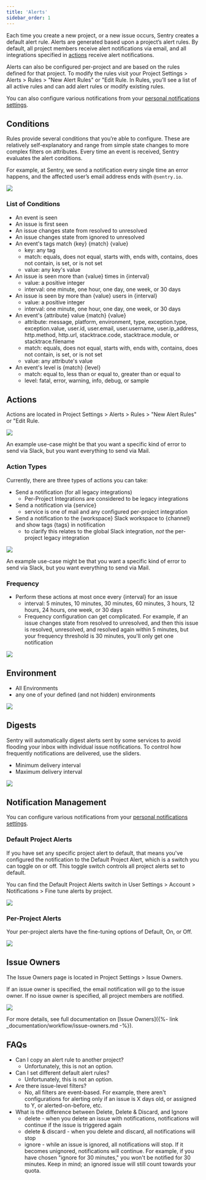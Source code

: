 ```yaml
---
title: 'Alerts'
sidebar_order: 1
---
```


Each time you create a new project, or a new issue occurs, Sentry creates a default alert rule. Alerts are generated based upon a project’s alert rules. By default, all project members receive alert notifications via email, and all integrations specified in [actions](#actions) receive alert notifications.

Alerts can also be configured per-project and are based on the rules defined for that project. To modify the rules visit your Project Settings > Alerts > Rules > "New Alert Rules" or "Edit Rule. In Rules, you’ll see a list of all active rules and can add alert rules or modify existing rules.

You can also configure various notifications from your [personal notifications settings](https://sentry.io/settings/account/notifications).

## **Conditions**

Rules provide several conditions that you’re able to configure. These are relatively self-explanatory and range from simple state changes to more complex filters on attributes. Every time an event is received, Sentry evaluates the alert conditions.

For example, at Sentry, we send a notification every single time an error happens, and the affected user’s email address ends with `@sentry.io`.

![](Untitled-93bab517-3a98-449e-b61b-2cef5e7a0957.png)

### List of Conditions

- An event is seen
- An issue is first seen
- An issue changes state from resolved to unresolved
- An issue changes state from ignored to unresolved
- An event's tags match {key} {match} {value}
    - key: any tag
    - match: equals, does not equal, starts with, ends with, contains, does not contain, is set, or is not set
    - value: any key's value
- An issue is seen more than {value} times in {interval}
    - value: a positive integer
    - interval: one minute, one hour, one day, one week, or 30 days
- An issue is seen by more than {value} users in {interval}
    - value: a positive integer
    - interval: one minute, one hour, one day, one week, or 30 days
- An event's {attribute} value {match} {value}
    - attribute: message, platform, environment, type, exception.type, exception.value, user.id, user.email, user.username, user.ip_address, http.method, http.url, stacktrace.code, stacktrace.module, or stacktrace.filename
    - match: equals, does not equal, starts with, ends with, contains, does not contain, is set, or is not set
    - value: any attribute's value
- An event's level is {match} {level}
    - match: equal to, less than or equal to, greater than or equal to
    - level: fatal, error, warning, info, debug, or sample

## Actions

Actions are located in Project Settings > Alerts > Rules > "New Alert Rules" or "Edit Rule.

![](Untitled-09e4d068-799a-46e4-8672-0918531bec21.png)

An example use-case might be that you want a specific kind of error to send via Slack, but you want everything to send via Mail.

### Action Types

Currently, there are three types of actions you can take:

- Send a notification (for all legacy integrations)
    - Per-Project Integrations are considered to be legacy integrations
- Send a notification via {service}
    - service is one of mail and any configured per-project integration
- Send a notification to the {workspace} Slack workspace to {channel} and show tags {tags} in notification
    - to clarify this relates to the global Slack integration, *not* the per-project legacy integration

![](Untitled-f2a54bb8-40ca-4060-93ab-793bbaf9578c.png)

An example use-case might be that you want a specific kind of error to send via Slack, but you want everything to send via Mail.

### Frequency

- Perform these actions at most once every {interval} for an issue
    - interval: 5 minutes, 10 minutes, 30 minutes, 60 minutes, 3 hours, 12 hours, 24 hours, one week, or 30 days
    - Frequency configuration can get complicated. For example, if an issue changes state from resolved to unresolved, and then this issue is resolved, unresolved, and resolved again within 5 minutes, but your frequency threshold is 30 minutes, you'll only get one notification

![](Untitled-765e2083-e4cf-4875-b070-25e726e51853.png)

## Environment

- All Environments
- any one of your defined (and not hidden) environments

![](Untitled-1ebaacbb-49a5-43fc-bad1-9b1fc3e234f5.png)

## Digests

Sentry will automatically digest alerts sent by some services to avoid flooding your inbox with individual issue notifications. To control how frequently notifications are delivered, use the sliders.

- Minimum delivery interval
- Maximum delivery interval

![](Untitled-dfaf7516-1747-4cbc-a1a4-03eee10c9c04.png)

## Notification Management

You can configure various notifications from your [personal notifications settings](https://sentry.io/settings/account/notifications).

### Default Project Alerts

If you have set any specific project alert to default, that means you've configured the notification to the Default Project Alert, which is a switch you can toggle on or off. This toggle switch controls all project alerts set to default. 

You can find the Default Project Alerts switch in User Settings > Account > Notifications > Fine tune alerts by project.

![](default_project_alerts-78e9bd4d-a652-4d05-a2cb-1a84e44b5d60.png)

### Per-Project Alerts

Your per-project alerts have the fine-tuning options of Default, On, or Off. 

![](specific_project_alert-0fde9e7a-93b0-4d00-9ce5-2a5492b3904f.png)

## Issue Owners

The Issue Owners page is located in Project Settings > Issue Owners.

If an issue owner is specified, the email notification will go to the issue owner. If no issue owner is specified, all project members are notified.

![](Untitled-4aac3a0d-0ef5-4c4e-b1c7-5d916f4cba30.png)

For more details, see full documentation on [Issue Owners]({%- link _documentation/workflow/issue-owners.md -%}).

## FAQs

- Can I copy an alert rule to another project?
    - Unfortunately, this is not an option.
- Can I set different default alert rules?
    - Unfortunately, this is not an option.
- Are there issue-level filters?
    - No, all filters are event-based. For example, there aren't configurations for alerting only if an issue is X days old, or assigned to Y, or alerted-on-before, etc.
- What is the difference between Delete, Delete & Discard, and Ignore
    - delete - when you delete an issue with notifications, notifications will continue if the issue is triggered again
    - delete & discard - when you delete and discard, all notifications will stop
    - ignore - while an issue is ignored, all notifications will stop. If it becomes unignored, notifications will continue. For example, if you have chosen "ignore for 30 minutes," you won't be notified for 30 minutes. Keep in mind; an ignored issue will still count towards your quota.
    